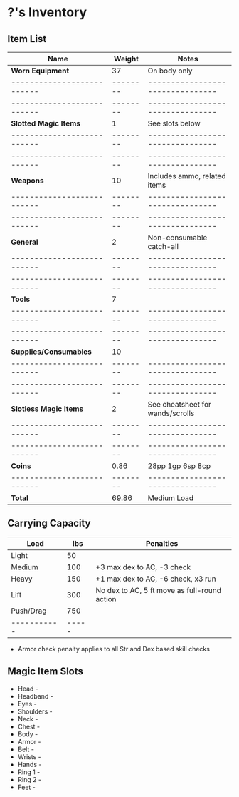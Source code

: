 # ?'s Inventory
## Item List
| Name                     | Weight | Notes
|--------------------------|--------|--------------------------------
| **Worn Equipment**       |  37    | On body only
|--------------------------|--------|--------------------------------
|--------------------------|--------|--------------------------------
| **Slotted Magic Items**  |   1    | See slots below
|--------------------------|--------|--------------------------------
|--------------------------|--------|--------------------------------
| **Weapons**              |  10    | Includes ammo, related items
|--------------------------|--------|--------------------------------
|--------------------------|--------|--------------------------------
| **General**              |   2    | Non-consumable catch-all
|--------------------------|--------|--------------------------------
|--------------------------|--------|--------------------------------
| **Tools**                |   7    |
|--------------------------|--------|--------------------------------
|--------------------------|--------|--------------------------------
| **Supplies/Consumables** |  10    |
|--------------------------|--------|--------------------------------
|--------------------------|--------|--------------------------------
| **Slotless Magic Items** |   2    | See cheatsheet for wands/scrolls
|--------------------------|--------|--------------------------------
|--------------------------|--------|--------------------------------
| **Coins**                |   0.86 | 28pp 1gp 6sp 8cp
|--------------------------|--------|--------------------------------
| **Total**                |  69.86 | Medium Load

## Carrying Capacity
| Load      | lbs | Penalties
|-----------|-----|------------
| Light     | 50  |
| Medium    | 100 | +3 max dex to AC, -3 check
| Heavy     | 150 | +1 max dex to AC, -6 check, x3 run
| Lift      | 300 | No dex to AC, 5 ft move as full-round action
| Push/Drag | 750 |
|-----------|-----|
* Armor check penalty applies to all Str and Dex based skill checks

## Magic Item Slots
- Head      -
- Headband  -
- Eyes      -
- Shoulders -
- Neck      -
- Chest     -
- Body      -
- Armor     -
- Belt      -
- Wrists    -
- Hands     -
- Ring 1    -
- Ring 2    -
- Feet      -
